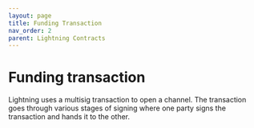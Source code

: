 ```yaml
---
layout: page
title: Funding Transaction
nav_order: 2
parent: Lightning Contracts
---
```


# Funding transaction 

Lightning uses a multisig transaction to open a channel. The
transaction goes through various stages of signing where one party
signs the transaction and hands it to the other.
